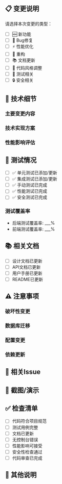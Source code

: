 ## 📋 变更说明
请选择本次变更的类型：
- [ ] 🆕 新功能
- [ ] 🐛 Bug修复
- [ ] ⚡ 性能优化
- [ ] 🔧 重构
- [ ] 📚 文档更新
- [ ] 🎨 代码风格调整
- [ ] 🧪 测试相关
- [ ] 🔒 安全相关

## 🔧 技术细节
### 主要变更内容
<!-- 请详细描述本次变更的主要内容 -->

### 技术实现方案
<!-- 请说明技术实现的具体方案和考虑 -->

### 性能影响评估
<!-- 请评估本次变更对性能的影响 -->

## 🧪 测试情况
- [ ] ✅ 单元测试已添加/更新
- [ ] ✅ 集成测试已添加/更新
- [ ] ✅ 手动测试已完成
- [ ] ✅ 性能测试已完成
- [ ] ✅ 安全测试已完成

### 测试覆盖率
- 后端测试覆盖率: ___%
- 前端测试覆盖率: ___%

## 📚 相关文档
- [ ] 设计文档已更新
- [ ] API文档已更新
- [ ] 用户手册已更新
- [ ] README已更新

## ⚠️ 注意事项
### 破坏性变更
<!-- 如有破坏性变更，请详细说明 -->

### 数据库迁移
<!-- 如有数据库变更，请说明迁移步骤 -->

### 配置变更
<!-- 如有配置变更，请说明新的配置要求 -->

### 依赖更新
<!-- 如有依赖包更新，请说明版本变化 -->

## 🔗 相关Issue
<!-- 关联的Issue编号，如: Fixes #123 -->

## 📸 截图/演示
<!-- 如有UI变更，请提供截图或演示链接 -->

## ✅ 检查清单
- [ ] 代码符合项目规范
- [ ] 测试用例完整
- [ ] 文档已更新
- [ ] 无控制台错误
- [ ] 性能影响可接受
- [ ] 安全性检查通过
- [ ] 代码审查已完成

## 📝 其他说明
<!-- 其他需要说明的内容 -->
